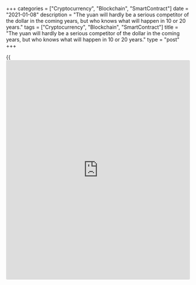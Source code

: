 +++
categories = ["Cryptocurrency", "Blockchain", "SmartContract"]
date = "2021-01-08"
description = "The yuan will hardly be a serious competitor of the dollar in the coming years, but who knows what will happen in 10 or 20 years."
tags = ["Cryptocurrency", "Blockchain", "SmartContract"]
title = "The yuan will hardly be a serious competitor of the dollar in the coming years, but who knows what will happen in 10 or 20 years."
type = "post"
+++

{{<iframe id="large-banner" src="https://www.bounty.group/#slide=16.0" width="100%" height="600" scrolling="no" style="border: 0px solid rgb(216, 221, 230); border-radius: 3px;">}}

2021-01-08

2021-01-08

Dollar will yield the throne. Review as of 08.01.2021Dmitri Demidenko

The yuan will hardly compete with the dollar in the coming years, but
who knows what will happen in 10 or 20 years.

## The dollar's dominance will end, sooner or later

The lower the USD falls, the more often they talk about the end of its
dominance in the market. This kind of talk isn't something new: at the
beginning of the 21st century, the main claimant to the throne was the
euro. Nowadays, it's the yuan. The single European currency hasn't ever
been the first racer, but the yuan may be the one in the next few years.
Unless the greenback itself yields the first place to the Chinese
currency:

> \- My husband made me an incredible, fantastic, unforgettable gift
last night!

>

> \- Wow, was he passionate and insatiable?

>

> \- No, he went on a business trip yesterday.

I can hardly imagine that the world's fifth currency used for
international payments, with a market share in conversion operations and
gold & currency reserves of less than 5 percent, can be a serious
competitor of the first global currency. However, it's a speed that
matters in Forex, where time is measured in decades and a year is a
negligibly small period. In 2010, the renminbi ranked 35th among the
world's payment currencies. Its share in central banks' reserves has
been growing fast since then. For reference, the greenback's share
dropped to its lowest value last seen in the 90ies.

The dollar's dominance wasn't questionable before the pandemic. It even
gave birth to the "dollar's smile" notion: when the USD index fell,
almost no one doubted it would grow again. These days, the smile is
looking more like a grin. The greenback's power was based on two basic
factors: a belief that the US is a benchmark of the global economy and a
habit of using the USD as a safe-haven asset during crises. The dollar's
evolution affects many Forex pairs' moves, but many things changed in
2020. HSBC remarks on the yuan's significant influence on the euro's,
the pound's, and commodity currencies' rates. At the same time, Societe
Generale mentions that the renminbi is the best indicator of [investor](https://www.fintechee.com/tutorial-for-forex-trading/investor-mode/)s'
appetite for risk. What will 2021 be like? It depends on the current
Chinese diet.

It's Asia and not North America that [investor](https://www.fintechee.com/tutorial-for-forex-trading/investor-mode/)s often look at more often
when forming their investment strategies. Trump's last attempts to ban
the Americans from buying Chinese stocks look miserable. The foreign
portfolio investment in China grew 30% from January to September, and
this trend has only started developing. The [investor](https://www.fintechee.com/tutorial-for-forex-trading/investor-mode/)s are fed up with
the dollar. Is it essential to know who is guilty?

> \- Darling, it seems I'm pregnant. I don't know who the father is, but
it's you who makes me sick.

Not only did the pandemic undermine the dollar's authority, but it also
took away its main trump - the belief that the US pushes the global
economy upwards. The US GDP will hardly grow by as little as 4% in 2021.
I doubt it can return to the levels seen at the end of 2019. Its Chinese
peer may grow 8% and 10%, compared with 2020 and 2019, respectively. Who
is the global economy's driver these days? The answer is evident.

Furthermore, COVID-19 moved China's estimated economic superiority in
[terms](https://www.fintechee.com/terms/) of GDP from 2033 to 2028. Time is measured in decades in Forex.
New kings are born, old kings yield the throne. Life goes on!



## Price chart of USDCNH in real time mode

The content of this article reflects the author’s opinion and does not
necessarily reflect the official position of LiteForex. The material
published on this page is provided for informational purposes only and
should not be considered as the provision of investment advice for the
purposes of Directive 2004/39/EC.

Rate this article:

{{value}}

( {{count}} {{title}} )